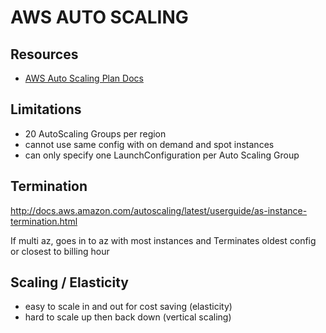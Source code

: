 # AWS AUTO SCALING

## Resources
- [AWS Auto Scaling Plan Docs](https://docs.aws.amazon.com/autoscaling/plans/userguide/what-is-a-scaling-plan.html)

## Limitations
- 20 AutoScaling Groups per region
- cannot use same config with on demand and spot instances
- can only specify one LaunchConfiguration per Auto Scaling Group

## Termination
http://docs.aws.amazon.com/autoscaling/latest/userguide/as-instance-termination.html

If multi az, goes in to az with most instances and
Terminates oldest config or closest to billing hour

## Scaling / Elasticity
- easy to scale in and out for cost saving (elasticity)
- hard to scale up then back down (vertical scaling)